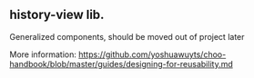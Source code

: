 ## history-view lib.

Generalized components, should be moved out of project later

More information:  https://github.com/yoshuawuyts/choo-handbook/blob/master/guides/designing-for-reusability.md
